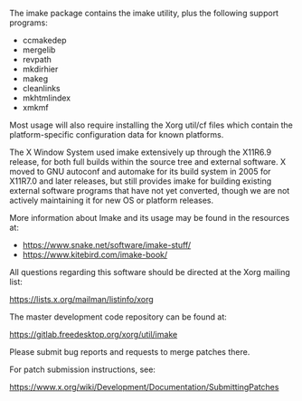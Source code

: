 The imake package contains the imake utility, plus the following support
programs:

   - ccmakedep
   - mergelib
   - revpath
   - mkdirhier
   - makeg
   - cleanlinks
   - mkhtmlindex
   - xmkmf

Most usage will also require installing the Xorg util/cf files which contain
the platform-specific configuration data for known platforms.

The X Window System used imake extensively up through the X11R6.9 release,
for both full builds within the source tree and external software.
X moved to GNU autoconf and automake for its build system in 2005 for
X11R7.0 and later releases, but still provides imake for building existing
external software programs that have not yet converted, though we are not
actively maintaining it for new OS or platform releases.

More information about Imake and its usage may be found in the resources at:

 - https://www.snake.net/software/imake-stuff/
 - https://www.kitebird.com/imake-book/

All questions regarding this software should be directed at the
Xorg mailing list:

  https://lists.x.org/mailman/listinfo/xorg

The master development code repository can be found at:

  https://gitlab.freedesktop.org/xorg/util/imake

Please submit bug reports and requests to merge patches there.

For patch submission instructions, see:

  https://www.x.org/wiki/Development/Documentation/SubmittingPatches


